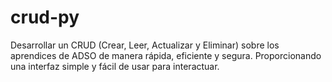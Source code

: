 # crud-py
Desarrollar un CRUD (Crear, Leer, Actualizar y Eliminar) sobre los aprendices de ADSO de manera rápida, eficiente y segura. Proporcionando una interfaz simple y fácil de usar para interactuar.
